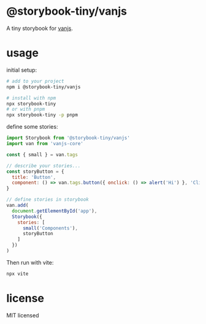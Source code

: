 # @storybook-tiny/vanjs

A tiny storybook for [vanjs][].

# usage

initial setup:

```sh
# add to your project
npm i @storybook-tiny/vanjs

# install with npm
npx storybook-tiny
# or with pnpm
npx storybook-tiny -p pnpm
```

define some stories:

```js
import Storybook from '@storybook-tiny/vanjs'
import van from 'vanjs-core'

const { small } = van.tags

// describe your stories...
const storyButton = {
  title: 'Button',
  component: () => van.tags.button({ onclick: () => alert('Hi') }, 'Click me')
}

// define stories in storybook
van.add(
  document.getElementById('app'),
  Storybook({
    stories: [
      small('Components'),
      storyButton
    ]
  })
)
```

Then run with vite:

```sh
npx vite
```

# license

MIT licensed

[vanjs]: https://vanjs.org/
